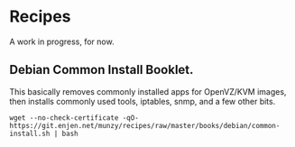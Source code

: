 # Recipes

A work in progress, for now.


## Debian Common Install Booklet.
This basically removes commonly installed apps for OpenVZ/KVM images, then installs commonly used tools, iptables, snmp, and a few other bits.

```
wget --no-check-certificate -qO- https://git.enjen.net/munzy/recipes/raw/master/books/debian/common-install.sh | bash
```